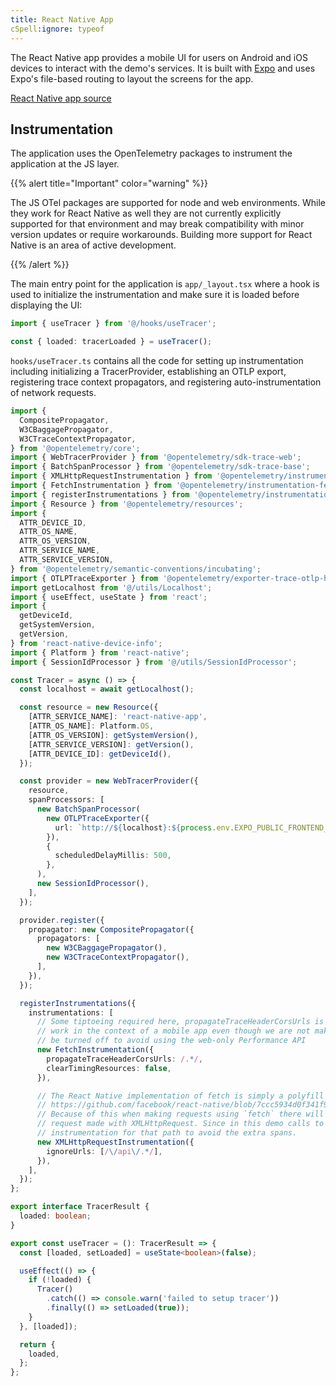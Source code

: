 ```yaml
---
title: React Native App
cSpell:ignore: typeof
---
```


The React Native app provides a mobile UI for users on Android and iOS devices
to interact with the demo's services. It is built with
[Expo](https://docs.expo.dev/get-started/introduction/) and uses Expo's
file-based routing to layout the screens for the app.

[React Native app source](https://github.com/open-telemetry/opentelemetry-demo/blob/main/src/react-native-app/)

## Instrumentation

The application uses the OpenTelemetry packages to instrument the application at
the JS layer.

{{% alert title="Important" color="warning" %}}

The JS OTel packages are supported for node and web environments. While they
work for React Native as well they are not currently explicitly supported for
that environment and may break compatibility with minor version updates or
require workarounds. Building more support for React Native is an area of active
development.

{{% /alert %}}

The main entry point for the application is `app/_layout.tsx` where a hook is
used to initialize the instrumentation and make sure it is loaded before
displaying the UI:

```typescript
import { useTracer } from '@/hooks/useTracer';

const { loaded: tracerLoaded } = useTracer();
```

`hooks/useTracer.ts` contains all the code for setting up instrumentation
including initializing a TracerProvider, establishing an OTLP export,
registering trace context propagators, and registering auto-instrumentation of
network requests.

```typescript
import {
  CompositePropagator,
  W3CBaggagePropagator,
  W3CTraceContextPropagator,
} from '@opentelemetry/core';
import { WebTracerProvider } from '@opentelemetry/sdk-trace-web';
import { BatchSpanProcessor } from '@opentelemetry/sdk-trace-base';
import { XMLHttpRequestInstrumentation } from '@opentelemetry/instrumentation-xml-http-request';
import { FetchInstrumentation } from '@opentelemetry/instrumentation-fetch';
import { registerInstrumentations } from '@opentelemetry/instrumentation';
import { Resource } from '@opentelemetry/resources';
import {
  ATTR_DEVICE_ID,
  ATTR_OS_NAME,
  ATTR_OS_VERSION,
  ATTR_SERVICE_NAME,
  ATTR_SERVICE_VERSION,
} from '@opentelemetry/semantic-conventions/incubating';
import { OTLPTraceExporter } from '@opentelemetry/exporter-trace-otlp-http';
import getLocalhost from '@/utils/Localhost';
import { useEffect, useState } from 'react';
import {
  getDeviceId,
  getSystemVersion,
  getVersion,
} from 'react-native-device-info';
import { Platform } from 'react-native';
import { SessionIdProcessor } from '@/utils/SessionIdProcessor';

const Tracer = async () => {
  const localhost = await getLocalhost();

  const resource = new Resource({
    [ATTR_SERVICE_NAME]: 'react-native-app',
    [ATTR_OS_NAME]: Platform.OS,
    [ATTR_OS_VERSION]: getSystemVersion(),
    [ATTR_SERVICE_VERSION]: getVersion(),
    [ATTR_DEVICE_ID]: getDeviceId(),
  });

  const provider = new WebTracerProvider({
    resource,
    spanProcessors: [
      new BatchSpanProcessor(
        new OTLPTraceExporter({
          url: `http://${localhost}:${process.env.EXPO_PUBLIC_FRONTEND_PROXY_PORT}/otlp-http/v1/traces`,
        }),
        {
          scheduledDelayMillis: 500,
        },
      ),
      new SessionIdProcessor(),
    ],
  });

  provider.register({
    propagator: new CompositePropagator({
      propagators: [
        new W3CBaggagePropagator(),
        new W3CTraceContextPropagator(),
      ],
    }),
  });

  registerInstrumentations({
    instrumentations: [
      // Some tiptoeing required here, propagateTraceHeaderCorsUrls is required to make the instrumentation
      // work in the context of a mobile app even though we are not making CORS requests. `clearTimingResources` must
      // be turned off to avoid using the web-only Performance API
      new FetchInstrumentation({
        propagateTraceHeaderCorsUrls: /.*/,
        clearTimingResources: false,
      }),

      // The React Native implementation of fetch is simply a polyfill on top of XMLHttpRequest:
      // https://github.com/facebook/react-native/blob/7ccc5934d0f341f9bc8157f18913a7b340f5db2d/packages/react-native/Libraries/Network/fetch.js#L17
      // Because of this when making requests using `fetch` there will an additional span created for the underlying
      // request made with XMLHttpRequest. Since in this demo calls to /api/ are made using fetch, turn off
      // instrumentation for that path to avoid the extra spans.
      new XMLHttpRequestInstrumentation({
        ignoreUrls: [/\/api\/.*/],
      }),
    ],
  });
};

export interface TracerResult {
  loaded: boolean;
}

export const useTracer = (): TracerResult => {
  const [loaded, setLoaded] = useState<boolean>(false);

  useEffect(() => {
    if (!loaded) {
      Tracer()
        .catch(() => console.warn('failed to setup tracer'))
        .finally(() => setLoaded(true));
    }
  }, [loaded]);

  return {
    loaded,
  };
};
```
